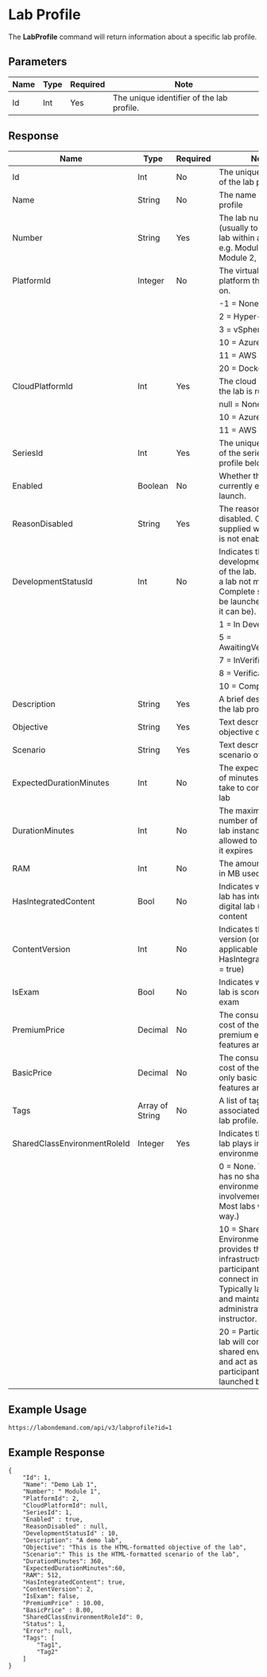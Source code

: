 # Lab Profile

The **LabProfile** command will return information about a specific lab profile.

## Parameters

|Name|Type|Required|Note
|--- |--- |--- |--- 
|Id|Int|Yes|The unique identifier of the lab profile.|

## Response

|Name|Type|Required|Note
|--- |--- |--- |--- 
|Id|Int|No|The unique identifier of the lab profile|
|Name|String|No|The name of the lab profile|
|Number|String|Yes|The lab number (usually to identify a lab within a series, e.g. Module 1, Module 2, etc.)|
|PlatformId|Integer|No|The virtualization platform the lab is run on.|
||||-1 = None|
||||2 = Hyper-V|
||||3 = vSphere|
||||10 = Azure|
||||11 = AWS|
||||20 = Docker|
|CloudPlatformId|Int|Yes|The cloud platform the lab is run on.
||||null = None|
||||10 = Azure|
||||11 = AWS|
|SeriesId|Int|Yes|The unique identifier of the series the lab profile belongs to|
|Enabled|Boolean|No|Whether the lab is currently enabled for launch.|
|ReasonDisabled|String|Yes|The reason the lab is disabled. Only supplied when the lab is not enabled.|
|DevelopmentStatusId|Int|No|Indicates the development status of the lab. In general, a lab not marked as Complete should not be launched (though it can be).
||||1 = In Development
||||5 = AwaitingVerification
||||7 = InVerification
||||8 = VerificationFailed
||||10 = Complete|
|Description|String|Yes|A brief description of the lab profile|
|Objective|String|Yes|Text describing the objective of the lab|
|Scenario|String|Yes|Text describing the scenario of the lab|
|ExpectedDurationMinutes|Int|No|The expected number of minutes a user will take to complete the lab|
|DurationMinutes|Int|No|The maximum number of minutes a lab instance is allowed to run before it expires|
|RAM|Int|No|The amount of RAM in MB used by the lab|
|HasIntegratedContent|Bool|No|Indicates whether the lab has integrated digital lab (IDL) content|
|ContentVersion|Int|No|Indicates the content version (only applicable if HasIntegratedContent = true)|
|IsExam|Bool|No|Indicates whether the lab is scored as an exam|
|PremiumPrice|Decimal|No|The consumption cost of the lab when premium experience features are included.|
|BasicPrice|Decimal|No|The consumption cost of the lab when only basic experience features are included.|
|Tags|Array of String|No|A list of tags associated with the lab profile.
|SharedClassEnvironmentRoleId|Integer|Yes|Indicates the role the lab plays in a shared environment|
||||0 = None. This lab has no shared environment involvement at all. Most labs work this way.)|
||||10 = Shared Environment. This lab provides the shared infrastructure that participant labs will connect into. Typically launched and maintained by an administrator or instructor.|
||||20 = Participant. This lab will connect into shared environments and act as a participant. Typically launched by students.|

## Example Usage

```
https://labondemand.com/api/v3/labprofile?id=1
```

## Example Response

```linenums
{
    "Id": 1,
    "Name": "Demo Lab 1",
    "Number": " Module 1",
    "PlatformId": 2,
    "CloudPlatformId": null,
    "SeriesId": 1,
    "Enabled" : true,
    "ReasonDisabled" : null,
    "DevelopmentStatusId" : 10,
    "Description": "A demo lab",
    "Objective": "This is the HTML-formatted objective of the lab",
    "Scenario":" This is the HTML-formatted scenario of the lab",
    "DurationMinutes": 360,
    "ExpectedDurationMinutes":60,
    "RAM": 512,
    "HasIntegratedContent": true,
    "ContentVersion": 2,
    "IsExam": false,
    "PremiumPrice" : 10.00,
    "BasicPrice" : 8.00,
    "SharedClassEnvironmentRoleId": 0,
    "Status": 1,
    "Error": null,    
    "Tags": [
        "Tag1",
        "Tag2"
    ]
}
```
